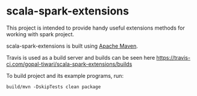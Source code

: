 # scala-spark-extensions
This project is intended to provide handy useful extensions methods for working with spark project.

scala-spark-extensions is built using [Apache Maven](http://maven.apache.org/).

Travis is used as a build server and builds can be seen here https://travis-ci.com/gopal-tiwari/scala-spark-extensions/builds

To build project and its example programs, run:

    build/mvn -DskipTests clean package
